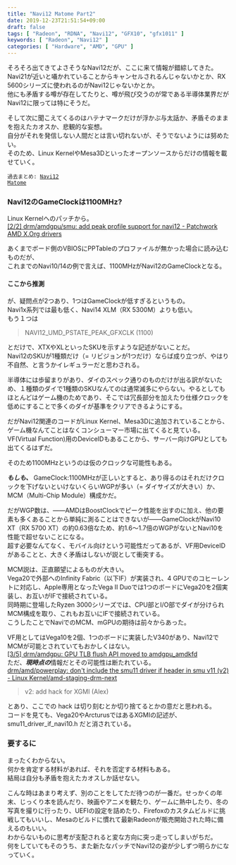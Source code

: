 ```yaml
---
title: "Navi12 Matome Part2"
date: 2019-12-23T21:51:54+09:00
draft: false
tags: [ "Radeon", "RDNA", "Navi12", "GFX10", "gfx1011" ]
keywords: [ "Radeon", "Navi12" ]
categories: [ "Hardware", "AMD", "GPU" ]
---
```


そろそろ出てきてよさそうなNavi12だが、ここに来て情報が錯綜してきた。  
Navi21が近いと囁かれていることからキャンセルされるんじゃないかとか、RX 5600シリーズに使われるのがNavi12じゃないかとか。  
他にも矛盾する噂が存在してたりと、噂が飛び交うのが常である半導体業界だがNavi12に限っては特にそうだ。  

そして次に聞こえてくるのはハテナマークだけが浮かぶ与太話か、矛盾そのままを抱えたカオスか、悲観的な妄想。  
自分がそれを発信しない人間だとは言い切れないが、そうでないようには努めたい。  
そのため、Linux KernelやMesa3Dといったオープンソースからだけの情報を載せていく。  

<code>過去まとめ: [Navi12 Matome](/posts/2019/11/05/navi12-matome/)  </code>

### Navi12のGameClockは1100MHz?
Linux Kernelへのパッチから。  
[[2/2] drm/amdgpu/smu: add peak profile support for navi12 - Patchwork AMD X.Org drivers](https://patchwork.freedesktop.org/patch/346277/)  

あくまでボード側のVBIOSにPPTableのプロファイルが無かった場合に読み込むものだが、  
これまでのNavi10/14の例で言えば、1100MHzがNavi12のGameClockとなる。  

#### ここから推測

が、疑問点が2つあり、1つはGameClockが低すぎるというもの。  
Navi1x系列では最も低く、Navi14 XLM（RX 5300M）よりも低い。  
もう１つは

 > NAVI12_UMD_PSTATE_PEAK_GFXCLK     (1100)

とだけで、XTXやXLといったSKUを示すような記述がないことだ。  
Navi12のSKUが1種類だけ（= リビジョンが1つだけ）ならば成り立つが、やはり不自然、と言うかイレギュラーだと思わされる。  

半導体には歩留まりがあり、ダイのスペック通りのものだけが出る訳がないため、１種類のダイで1種類のSKUなんてのは通常滅多にやらない。やるとしてもほとんどはゲーム機のためであり、そこでは冗長部分を加えたり仕様クロックを低めにすることで多くのダイが基準をクリアできるようにする。  

だがNavi12関連のコードがLinux Kernel、Mesa3Dに追加されていることから、ゲーム機なんてことはなくコンシューマー市場に出てくると見ている。  
VF(Virtual Function)用のDeviceIDもあることから、サーバー向けGPUとしても出てくるはずだ。  

そのため1100MHzというのは仮のクロックな可能性もある。  

***もしも、*** GameClock:1100MHzが正しいとすると、あり得るのはそれだけクロックを下げないといけないくらいWGPが多い（= ダイサイズが大きい）か、MCM（Multi-Chip Module）構成かだ。  

だがWGP数は、――AMDはBoostClockでピーク性能を出すのに加え、他の要素も多くあることから単純に測ることはできないが――GameClockがNavi10 XT（RX 5700 XT）の約0.63倍なため、約1.6〜1.7倍のWGPがないとNavi10を性能で超せないことになる。  
超す必要なんてなく、モバイル向けという可能性だってあるが、VF用DeviceIDがあることと、大きく矛盾はしないが説として衝突する。  

MCM説は、正直願望によるものが大きい。  
Vega20で外部へのInfinity Fabric（以下IF）が実装され、4 GPUでのコヒーレントに対応し、Apple専用となったVega II Duoでは1つのボードにVega20を2個実装し、お互いがIFで接続されている。  
同時期に登場したRyzen 3000シリーズでは、CPU部とI/O部でダイが分けられMCM構成を取り、これもお互いにIFで接続されている。  
こうしたことでNaviでのMCM、mGPUの期待は前々からあった。  

VF用としてはVega10を2個、1つのボードに実装したV340があり、Navi12でMCMが可能とされていてもおかしくはない。  
[[3/5] drm/amdgpu: GPU TLB flush API moved to amdgpu_amdkfd](https://patchwork.freedesktop.org/patch/346176/)  
ただ、***現時点の***情報だとその可能性は断たれている。  
[drm/amd/powerplay: don't include the smu11 driver if header in smu v11 (v2) - Linux Kernel/amd-staging-drm-next](https://cgit.freedesktop.org/~agd5f/linux/commit/drivers/gpu/drm/amd/powerplay/inc/smu11_driver_if_navi10.h?h=amd-staging-drm-next&id=013fd3a61a827c65491b0bb9ad3c0417f09c8146)  

 > v2: add hack for XGMI (Alex)

とあり、ここでの hack は切り刻むとか切り捨てるとかの意だと思われる。  
コードを見ても、Vega20やArcturusではあるXGMIの記述が、 smu11_driver_if_navi10.h だと消されている。  

### 要するに

まったくわからない。  
何かを肯定する材料があれば、それを否定する材料もある。  
結局は自分も矛盾を抱えたカオスしか話せない。  

こんな時はあまり考えず、別のことをしてただ待つのが一番だ。せっかくの年末、じっくり本を読んだり、映画やアニメを観たり、ゲームに熱中したり、冬の写真を撮りに行ったり、UEFIの設定を詰めたり、Firefoxのカスタムビルドに挑戦してもいいし、Mesaのビルドに慣れて最新Radeonが販売開始された時に備えるのもいい。  
わからないものに思考が支配されると変な方向に突っ走ってしまいがちだ。  
何をしていてもそのうち、また新たなパッチでNavi12の姿が少しずつ明らかになっていく。  
